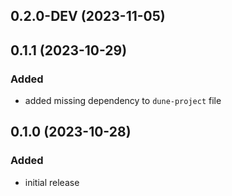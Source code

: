 ## 0.2.0-DEV (2023-11-05)

## 0.1.1 (2023-10-29)
### Added
- added missing dependency to `dune-project` file

## 0.1.0 (2023-10-28)
### Added
- initial release
